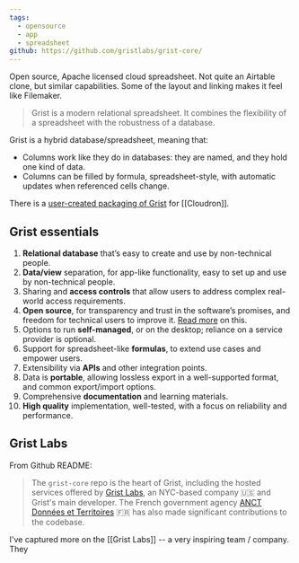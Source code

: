 ```yaml
---
tags:
  - opensource
  - app
  - spreadsheet
github: https://github.com/gristlabs/grist-core/
---
```

Open source, Apache licensed cloud spreadsheet. Not quite an Airtable clone, but similar capabilities. Some of the layout and linking makes it feel like Filemaker.

> Grist is a modern relational spreadsheet. It combines the flexibility of a spreadsheet with the robustness of a database.

Grist is a hybrid database/spreadsheet, meaning that:

- Columns work like they do in databases: they are named, and they hold one kind of data.
- Columns can be filled by formula, spreadsheet-style, with automatic updates when referenced cells change.

There is a [user-created packaging of Grist](https://git.cloudron.io/walski/grist-app) for [[Cloudron]].

## Grist essentials

1. **Relational database** that’s easy to create and use by non-technical people.
2. **Data/view** separation, for app-like functionality, easy to set up and use by non-technical people.
3. Sharing and **access controls** that allow users to address complex real-world access requirements.
4. **Open source**, for transparency and trust in the software’s promises, and freedom for technical users to improve it. [Read more](https://www.getgrist.com/blog/grist-a-hacker-friendly-spreadsheet/) on this.
5. Options to run **self-managed**, or on the desktop; reliance on a service provider is optional.
6. Support for spreadsheet-like **formulas**, to extend use cases and empower users.
7. Extensibility via **APIs** and other integration points.
8. Data is **portable**, allowing lossless export in a well-supported format, and common export/import options.
9. Comprehensive **documentation** and learning materials.
10. **High quality** implementation, well-tested, with a focus on reliability and performance.
## Grist Labs

From Github README:

> The `grist-core` repo is the heart of Grist, including the hosted services offered by [Grist Labs](https://getgrist.com/), an NYC-based company 🇺🇸 and Grist's main developer. The French government agency [ANCT Données et Territoires](https://donnees.incubateur.anct.gouv.fr/toolbox/grist) 🇫🇷 has also made significant contributions to the codebase.

I've captured more on the [[Grist Labs]] -- a very inspiring team / company. They

